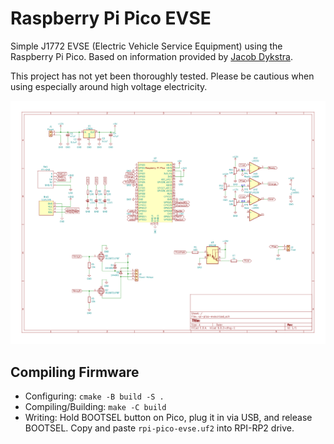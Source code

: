 # Raspberry Pi Pico EVSE
Simple J1772 EVSE (Electric Vehicle Service Equipment) using the Raspberry Pi Pico. Based on information provided by [Jacob Dykstra](https://www.youtube.com/watch?v=wQfEOS1CL7I).

This project has not yet been thoroughly tested. Please be cautious when using especially around high voltage electricity.

![RPi Pico EVSE Schematic](hardware/rpi-pico-evse.png)

## Compiling Firmware

* Configuring: `cmake -B build -S .`
* Compiling/Building: `make -C build`
* Writing: Hold BOOTSEL button on Pico, plug it in via USB, and release BOOTSEL. Copy and paste `rpi-pico-evse.uf2` into RPI-RP2 drive.
